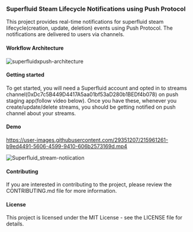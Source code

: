 ### Superfluid Steam Lifecycle Notifications using Push Protocol

This project provides real-time notifications for superfluid steam lifecycle(creation, update, deletion) events using Push Protocol. The notifications are delivered to users via channels.

#### Workflow Architecture

![superfluidxpush-architecture](https://user-images.githubusercontent.com/29351207/215531163-328cbad5-c93f-49da-8fee-e135c973cafd.png)

#### Getting started

To get started, you will need a Superfluid account and opted in to streams channel(0xDc7c5B449D4417A5aa01bf53aD280b1BEDf4b078) on push staging app(follow video below). Once you have these, whenever you create/update/delete streams, you should be getting notified on push channel about your streams.

#### Demo

https://user-images.githubusercontent.com/29351207/215961261-b9ed4491-5606-4599-9410-606b2573169d.mp4

![Superfluid_stream-notiication](https://user-images.githubusercontent.com/29351207/215981324-5bcabda2-b827-4da1-a885-c977c8ab1772.png)


#### Contributing

If you are interested in contributing to the project, please review the CONTRIBUTING.md file for more information.

#### License

This project is licensed under the MIT License - see the LICENSE file for details.
